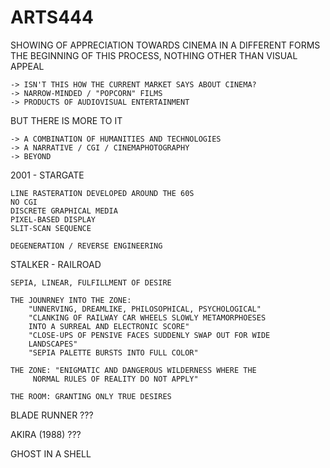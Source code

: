 # ARTS444

SHOWING OF APPRECIATION TOWARDS CINEMA IN A DIFFERENT FORMS
THE BEGINNING OF THIS PROCESS, NOTHING OTHER THAN VISUAL APPEAL

	-> ISN'T THIS HOW THE CURRENT MARKET SAYS ABOUT CINEMA?
	-> NARROW-MINDED / "POPCORN" FILMS
	-> PRODUCTS OF AUDIOVISUAL ENTERTAINMENT

BUT THERE IS MORE TO IT

	-> A COMBINATION OF HUMANITIES AND TECHNOLOGIES
	-> A NARRATIVE / CGI / CINEMAPHOTOGRAPHY
	-> BEYOND

2001 - STARGATE

	LINE RASTERATION DEVELOPED AROUND THE 60S
	NO CGI
	DISCRETE GRAPHICAL MEDIA
	PIXEL-BASED DISPLAY
	SLIT-SCAN SEQUENCE

	DEGENERATION / REVERSE ENGINEERING

STALKER - RAILROAD

	SEPIA, LINEAR, FULFILLMENT OF DESIRE
	
	THE JOUNRNEY INTO THE ZONE:
		"UNNERVING, DREAMLIKE, PHILOSOPHICAL, PSYCHOLOGICAL"
		"CLANKING OF RAILWAY CAR WHEELS SLOWLY METAMORPHOESES
		INTO A SURREAL AND ELECTRONIC SCORE"
		"CLOSE-UPS OF PENSIVE FACES SUDDENLY SWAP OUT FOR WIDE
		LANDSCAPES"
		"SEPIA PALETTE BURSTS INTO FULL COLOR"
		
	THE ZONE: "ENIGMATIC AND DANGEROUS WILDERNESS WHERE THE
		 NORMAL RULES OF REALITY DO NOT APPLY"
		 
	THE ROOM: GRANTING ONLY TRUE DESIRES
	
BLADE RUNNER ???

AKIRA (1988) ???

GHOST IN A SHELL
